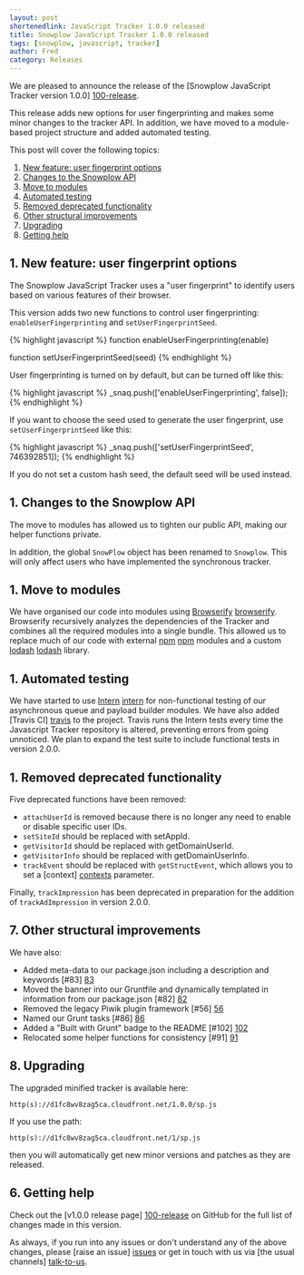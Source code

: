 ```yaml
---
layout: post
shortenedlink: JavaScript Tracker 1.0.0 released
title: Snowplow JavaScript Tracker 1.0.0 released
tags: [snowplow, javascript, tracker]
author: Fred
category: Releases
---
```


We are pleased to announce the release of the [Snowplow JavaScript Tracker version 1.0.0] [100-release].

This release adds new options for user fingerprinting and makes some minor changes to the tracker API. In addition, we have moved to a module-based project structure and added automated testing.

This post will cover the following topics:

1. [New feature: user fingerprint options](/blog/2014/03/25/snowplow-javascript-tracker-1.0.0-released/#hash)
2. [Changes to the Snowplow API](/blog/2014/03/25/snowplow-javascript-tracker-1.0.0-released/#api)
3. [Move to modules](/blog/2014/03/25/snowplow-javascript-tracker-1.0.0-released/#modules)
4. [Automated testing](/blog/2014/03/25/snowplow-javascript-tracker-1.0.0-released/#tests)
5. [Removed deprecated functionality](/blog/2014/03/25/snowplow-javascript-tracker-1.0.0-released/#deprecated)
6. [Other structural improvements](/blog/2014/03/25/snowplow-javascript-tracker-1.0.0-released/#structure)
7. [Upgrading](/blog/2014/03/25/snowplow-javascript-tracker-1.0.0-released/#upgrading)
8. [Getting help](/blog/2014/03/25/snowplow-javascript-tracker-1.0.0-released/#help)

<!--more-->

<h2><a name="hash">1. New feature: user fingerprint options</a></h2>

The Snowplow JavaScript Tracker uses a "user fingerprint" to identify users based on various features of their browser.

This version adds two new functions to control user fingerprinting: `enableUserFingerprinting` and `setUserFingerprintSeed`.

{% highlight javascript %}
function enableUserFingerprinting(enable)

function setUserFingerprintSeed(seed)
{% endhighlight %}

User fingerprinting is turned on by default, but can be turned off like this:

{% highlight javascript %}
_snaq.push(['enableUserFingerprinting', false]);
{% endhighlight %}

If you want to choose the seed used to generate the user fingerprint, use `setUserFingerprintSeed` like this:

{% highlight javascript %}
_snaq.push(['setUserFingerprintSeed', 746392851]);
{% endhighlight %}

If you do not set a custom hash seed, the default seed will be used instead.

<h2><a name="api">1. Changes to the Snowplow API</a></h2>

The move to modules has allowed us to tighten our public API, making our helper functions private.

In addition, the global `SnowPlow` object has been renamed to `Snowplow`. This will only affect users who have implemented the synchronous tracker.

<h2><a name="modules">1. Move to modules</a></h2>

We have organised our code into modules using [Browserify] [browserify]. Browserify recursively analyzes the dependencies of the Tracker and combines all the required modules into a single bundle. This allowed us to replace much of our code with external [npm] [npm] modules and a custom [lodash] [lodash] library.

<h2><a name="tests">1. Automated testing</a></h2>

We have started to use [Intern] [intern] for non-functional testing of our asynchronous queue and payload builder modules. We have also added [Travis CI] [travis] to the project. Travis runs the Intern tests every time the Javascript Tracker repository is altered, preventing errors from going unnoticed. We plan to expand the test suite to include functional tests in version 2.0.0.

<h2><a name="deprecated">1. Removed deprecated functionality</a></h2>

Five deprecated functions have been removed:

* `attachUserId` is removed because there is no longer any need to enable or disable specific user IDs.
* `setSiteId` should be replaced with setAppId.
* `getVisitorId` should be replaced with getDomainUserId.
* `getVisitorInfo` should be replaced with getDomainUserInfo.
* `trackEvent` should be replaced with `getStructEvent`, which allows you to set a [context] [contexts] parameter.

Finally, `trackImpression` has been deprecated in preparation for the addition of `trackAdImpression` in version 2.0.0.

<h2><a name="structure">7. Other structural improvements</a></h2>

We have also:

* Added meta-data to our package.json including a description and keywords [#83] [83]
* Moved the banner into our Gruntfile and dynamically templated in information from our package.json [#82] [82]
* Removed the legacy Piwik plugin framework [#56] [56]
* Named our Grunt tasks [#86] [86]
* Added a "Built with Grunt" badge to the README [#102] [102]
* Relocated some helper functions for consistency [#91] [91]

<h2><a name="upgrading">8. Upgrading </a></h2>

The upgraded minified tracker is available here:

    http(s)://d1fc8wv8zag5ca.cloudfront.net/1.0.0/sp.js

If you use the path:

    http(s)://d1fc8wv8zag5ca.cloudfront.net/1/sp.js

then you will automatically get new minor versions and patches as they are released.

<h2><a name="help">6. Getting help</a></h2>

Check out the [v1.0.0 release page] [100-release] on GitHub for the full list of changes made in this version.

As always, if you run into any issues or don't understand any of the above changes, please [raise an issue] [issues] or get in touch with us via [the usual channels] [talk-to-us].

[100-release]: https://github.com/snowplow/snowplow-javascript-tracker/releases/tag/1.0.0
[contexts]: http://snowplowanalytics.com/blog/2014/01/27/snowplow-custom-contexts-guide/
[browserify]: http://browserify.org/
[npm]: https://www.npmjs.org/
[lodash]: http://lodash.com/
[intern]: [http://theintern.io/]
[travis]: [https://travis-ci.org/]

[issues]: https://github.com/snowplow/snowplow/issues
[talk-to-us]: https://github.com/snowplow/snowplow/wiki/Talk-to-us

[83]: https://github.com/snowplow/snowplow-javascript-tracker/issues/83
[82]: https://github.com/snowplow/snowplow-javascript-tracker/issues/82
[56]: https://github.com/snowplow/snowplow-javascript-tracker/issues/56
[91]: https://github.com/snowplow/snowplow-javascript-tracker/issues/91
[86]: https://github.com/snowplow/snowplow-javascript-tracker/issues/86
[102]: https://github.com/snowplow/snowplow-javascript-tracker/issues/102
